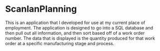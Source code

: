 # ScanlanPlanning

This is an application that I developed for use at my current place of employment. The application is designed to go into a SQL database
and then pull out all information, and then sort based off of a work order number. The data that is displayed is the quantity produced for
that work order at a specific manufacturing stage and process.
